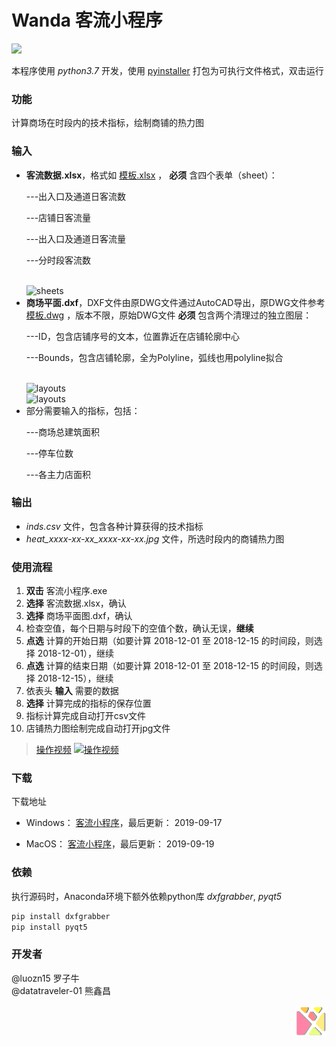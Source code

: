 # Wanda 客流小程序
<img src="https://cloud.tsinghua.edu.cn/seafhttp/files/9ce86efe-c1b2-4971-8646-77cb063f8a8a/%E5%BE%AE%E4%BF%A1%E5%9B%BE%E7%89%87_20190917213606.png" width = "500"></img>

本程序使用 *python3.7* 开发，使用
[pyinstaller](http://www.pyinstaller.org/) 
打包为可执行文件格式，双击运行

### 功能
计算商场在时段内的技术指标，绘制商铺的热力图
### 输入
- **客流数据.xlsx**，格式如 [模板.xlsx](https://cloud.tsinghua.edu.cn/f/7572aba4f61c4db9b52f/?dl=1) ， **必须** 含四个表单（sheet）：<p>      ---出入口及通道日客流数</p><p>      ---店铺日客流量</p><p>      ---出入口及通道日客流量</p><p>      ---分时段客流数</p>   
![sheets](https://cloud.tsinghua.edu.cn/seafhttp/files/0198d292-356f-434d-8bc2-d9554d231f48/%E5%BE%AE%E4%BF%A1%E6%88%AA%E5%9B%BE_20190917215828.png)
- **商场平面.dxf**，DXF文件由原DWG文件通过AutoCAD导出，原DWG文件参考 [模板.dwg](https://cloud.tsinghua.edu.cn/f/2b761eb824ae4dcf8b33/) ，版本不限，原始DWG文件 **必须** 包含两个清理过的独立图层：<p>      ---ID，包含店铺序号的文本，位置靠近在店铺轮廓中心</p><p>      ---Bounds，包含店铺轮廓，全为Polyline，弧线也用polyline拟合</p>  
![layouts](https://cloud.tsinghua.edu.cn/seafhttp/files/d322a506-7e3b-446e-8c9c-504e6def84e4/%E5%BE%AE%E4%BF%A1%E6%88%AA%E5%9B%BE_20190917220050.png)  
![layouts](https://cloud.tsinghua.edu.cn/seafhttp/files/96bfd789-daa0-4f55-836d-86e7924af156/%E5%BE%AE%E4%BF%A1%E6%88%AA%E5%9B%BE_20190917220137.png)  
- 部分需要输入的指标，包括：<p>---商场总建筑面积</p><p>---停车位数</p><p>---各主力店面积</p>  

### 输出
- *inds.csv* 文件，包含各种计算获得的技术指标
- *heat_xxxx-xx-xx_xxxx-xx-xx.jpg* 文件，所选时段内的商铺热力图
### 使用流程
1. **双击** 客流小程序.exe
2. **选择** 客流数据.xlsx，确认
3. **选择** 商场平面图.dxf，确认
4. 检查空值，每个日期与时段下的空值个数，确认无误，**继续**
5. **点选** 计算的开始日期（如要计算 2018-12-01 至 2018-12-15 的时间段，则选择 2018-12-01），继续
6. **点选** 计算的结束日期（如要计算 2018-12-01 至 2018-12-15 的时间段，则选择 2018-12-15），继续
7. 依表头 **输入** 需要的数据
8. **选择** 计算完成的指标的保存位置
9. 指标计算完成自动打开csv文件
10. 店铺热力图绘制完成自动打开jpg文件

> [操作视频](https://cloud.tsinghua.edu.cn/f/d29a1d41dcec4eeb9990/) [![操作视频](https://cloud.tsinghua.edu.cn/seafhttp/files/9ce86efe-c1b2-4971-8646-77cb063f8a8a/%E5%BE%AE%E4%BF%A1%E5%9B%BE%E7%89%87_20190917213606.png)](https://cloud.tsinghua.edu.cn/f/d29a1d41dcec4eeb9990/)
### 下载
下载地址  
- Windows： [客流小程序](https://cloud.tsinghua.edu.cn/f/f4a83e589178415caa67/)，最后更新： 2019-09-17

- MacOS： [客流小程序](https://cloud.tsinghua.edu.cn/f/47ba1d3c4cf7408ea564/)，最后更新： 2019-09-19

### 依赖
执行源码时，Anaconda环境下额外依赖python库 *dxfgrabber*, *pyqt5*
```bash
pip install dxfgrabber
pip install pyqt5
```

### 开发者
@luozn15 罗子牛  
@datatraveler-01 熊鑫昌

<img src="/windows/logo-01.png" width = "50" height = "50" div align=right></img>
